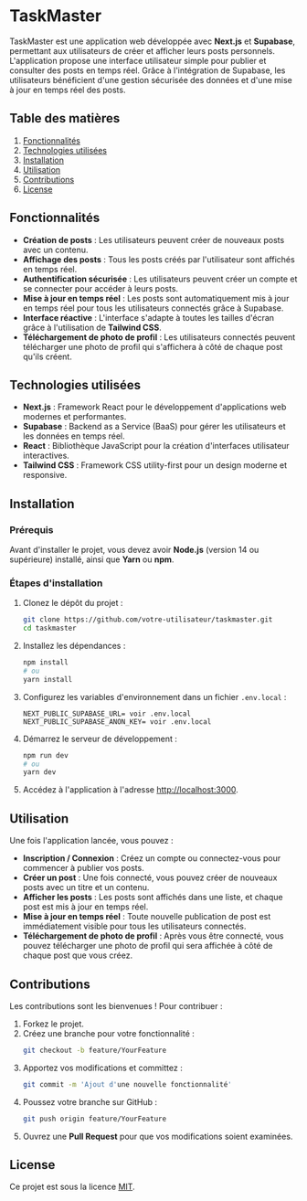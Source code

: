 # TaskMaster

TaskMaster est une application web développée avec **Next.js** et **Supabase**, permettant aux utilisateurs de créer et afficher leurs posts personnels. L'application propose une interface utilisateur simple pour publier et consulter des posts en temps réel. Grâce à l'intégration de Supabase, les utilisateurs bénéficient d'une gestion sécurisée des données et d'une mise à jour en temps réel des posts.

## Table des matières

1. [Fonctionnalités](#fonctionnalités)
2. [Technologies utilisées](#technologies-utilisées)
3. [Installation](#installation)
4. [Utilisation](#utilisation)
5. [Contributions](#contributions)
6. [License](#license)

## Fonctionnalités

- **Création de posts** : Les utilisateurs peuvent créer de nouveaux posts avec un contenu.
- **Affichage des posts** : Tous les posts créés par l'utilisateur sont affichés en temps réel.
- **Authentification sécurisée** : Les utilisateurs peuvent créer un compte et se connecter pour accéder à leurs posts.
- **Mise à jour en temps réel** : Les posts sont automatiquement mis à jour en temps réel pour tous les utilisateurs connectés grâce à Supabase.
- **Interface réactive** : L'interface s'adapte à toutes les tailles d'écran grâce à l'utilisation de **Tailwind CSS**.
- **Téléchargement de photo de profil** : Les utilisateurs connectés peuvent télécharger une photo de profil qui s'affichera à côté de chaque post qu'ils créent.

## Technologies utilisées

- **Next.js** : Framework React pour le développement d'applications web modernes et performantes.
- **Supabase** : Backend as a Service (BaaS) pour gérer les utilisateurs et les données en temps réel.
- **React** : Bibliothèque JavaScript pour la création d'interfaces utilisateur interactives.
- **Tailwind CSS** : Framework CSS utility-first pour un design moderne et responsive.

## Installation

### Prérequis

Avant d'installer le projet, vous devez avoir **Node.js** (version 14 ou supérieure) installé, ainsi que **Yarn** ou **npm**.

### Étapes d'installation

1. Clonez le dépôt du projet :
    ```bash
    git clone https://github.com/votre-utilisateur/taskmaster.git
    cd taskmaster
    ```

2. Installez les dépendances :
    ```bash
    npm install
    # ou
    yarn install
    ```

3. Configurez les variables d'environnement dans un fichier `.env.local` :
    ```plaintext
    NEXT_PUBLIC_SUPABASE_URL= voir .env.local
    NEXT_PUBLIC_SUPABASE_ANON_KEY= voir .env.local
    ```

4. Démarrez le serveur de développement :
    ```bash
    npm run dev
    # ou
    yarn dev
    ```

5. Accédez à l'application à l'adresse [http://localhost:3000](http://localhost:3000).

## Utilisation

Une fois l'application lancée, vous pouvez :

- **Inscription / Connexion** : Créez un compte ou connectez-vous pour commencer à publier vos posts.
- **Créer un post** : Une fois connecté, vous pouvez créer de nouveaux posts avec un titre et un contenu.
- **Afficher les posts** : Les posts sont affichés dans une liste, et chaque post est mis à jour en temps réel.
- **Mise à jour en temps réel** : Toute nouvelle publication de post est immédiatement visible pour tous les utilisateurs connectés.
- **Téléchargement de photo de profil** : Après vous être connecté, vous pouvez télécharger une photo de profil qui sera affichée à côté de chaque post que vous créez.

## Contributions

Les contributions sont les bienvenues ! Pour contribuer :

1. Forkez le projet.
2. Créez une branche pour votre fonctionnalité :
    ```bash
    git checkout -b feature/YourFeature
    ```
3. Apportez vos modifications et committez :
    ```bash
    git commit -m 'Ajout d'une nouvelle fonctionnalité'
    ```
4. Poussez votre branche sur GitHub :
    ```bash
    git push origin feature/YourFeature
    ```
5. Ouvrez une **Pull Request** pour que vos modifications soient examinées.

## License

Ce projet est sous la licence [MIT](https://opensource.org/licenses/MIT).
